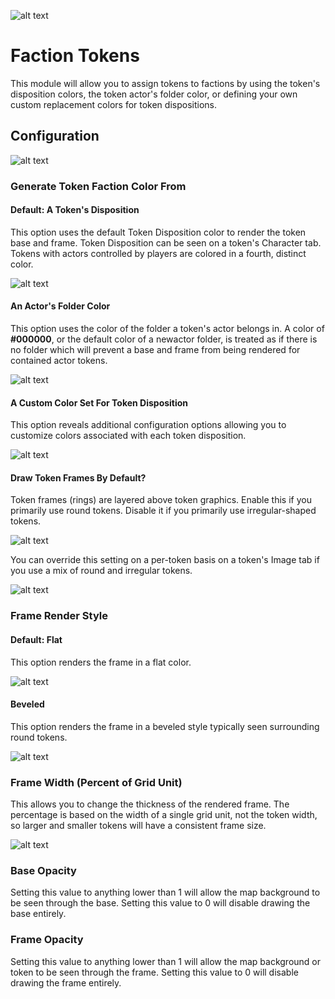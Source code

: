 ![alt text](https://github.com/Voldemalort/token-factions/blob/master/docs/module-on.png?raw=true)

# Faction Tokens

This module will allow you to assign tokens to factions by using the token's disposition colors, the token actor's folder color, or defining your own custom replacement colors for token dispositions.

## Configuration

![alt text](https://github.com/Voldemalort/token-factions/blob/master/docs/default-settings.png?raw=true)

### Generate Token Faction Color From

#### Default: A Token's Disposition

This option uses the default Token Disposition color to render the token base and frame. Token Disposition can be seen on a token's Character tab. Tokens with actors controlled by players are colored in a fourth, distinct color.

![alt text](https://github.com/Voldemalort/token-factions/blob/master/docs/token-disposition.png?raw=true)

#### An Actor's Folder Color

This option uses the color of the folder a token's actor belongs in. A color of **#000000**, or the default color of a newactor folder, is treated as if there is no folder which will prevent a base and frame from being rendered for contained actor tokens.

![alt text](https://github.com/Voldemalort/token-factions/blob/master/docs/actor-folder-color.png?raw=true)

#### A Custom Color Set For Token Disposition

This option reveals additional configuration options allowing you to customize colors associated with each token disposition.

![alt text](https://github.com/Voldemalort/token-factions/blob/master/docs/custom-settings.png?raw=true)

#### Draw Token Frames By Default?

Token frames (rings) are layered above token graphics. Enable this if you primarily use round tokens. Disable it if you primarily use irregular-shaped tokens.

![alt text](https://github.com/Voldemalort/token-factions/blob/master/docs/draw-token-frame.png?raw=true)

You can override this setting on a per-token basis on a token's Image tab if you use a mix of round and irregular tokens.

![alt text](https://github.com/Voldemalort/token-factions/blob/master/docs/token-frame-override.png?raw=true)

### Frame Render Style

#### Default: Flat

This option renders the frame in a flat color.

![alt text](https://github.com/Voldemalort/token-factions/blob/master/docs/flat-frame-style.png?raw=true)

#### Beveled

This option renders the frame in a beveled style typically seen surrounding round tokens.

![alt text](https://github.com/Voldemalort/token-factions/blob/master/docs/beveled-frame-style.png?raw=true)

### Frame Width (Percent of Grid Unit)

This allows you to change the thickness of the rendered frame. The percentage is based on the width of a single grid unit, not the token width, so larger and smaller tokens will have a consistent frame size.

![alt text](https://github.com/Voldemalort/token-factions/blob/master/docs/token-sizes.png?raw=true)

### Base Opacity

Setting this value to anything lower than 1 will allow the map background to be seen through the base. Setting this value to 0 will disable drawing the base entirely.

### Frame Opacity

Setting this value to anything lower than 1 will allow the map background or token to be seen through the frame. Setting this value to 0 will disable drawing the frame entirely.
